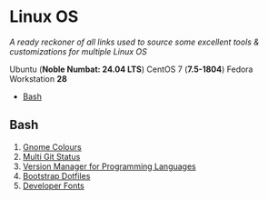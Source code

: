 Linux OS
======================

_A ready reckoner of all links used to source some excellent tools & customizations for multiple Linux OS_

Ubuntu (**Noble Numbat: 24.04 LTS**)
CentOS 7 (**7.5-1804**)
Fedora Workstation **28**

- [Bash](#Bash)

## Bash

1. [Gnome Colours](https://github.com/Mayccoll/Gogh)
2. [Multi Git Status](https://github.com/fboender/multi-git-status)
3. [Version Manager for Programming Languages](https://asdf-vm.com)
4. [Bootstrap Dotfiles](https://github.com/anishathalye/dotbot)
5. [Developer Fonts](https://devfonts.gafi.dev)
